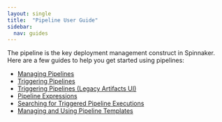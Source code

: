 ```yaml
---
layout: single
title:  "Pipeline User Guide"
sidebar:
  nav: guides
---
```


The pipeline is the key deployment management construct in Spinnaker. Here are
a few guides to help you get started using pipelines:

* [Managing Pipelines](/docs/v1/guides/user/pipeline/managing-pipelines/)
* [Triggering Pipelines](/docs/v1/guides/user/pipeline/triggers-with-artifactsrewrite/)
* [Triggering Pipelines (Legacy Artifacts UI)](/docs/v1/guides/user/pipeline/triggers/)
* [Pipeline Expressions](/docs/v1/guides/user/pipeline/expressions/)
* [Searching for Triggered Pipeline Executions](/docs/v1/guides/user/pipeline/searching/)
* [Managing and Using Pipeline Templates](/docs/v1/guides/user/pipeline/pipeline-templates/)

